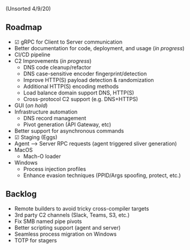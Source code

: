 (Unsorted 4/9/20)

## Roadmap

* ☑ gRPC for Client to Server communication
* Better documentation for code, deployment, and usage (_in progress_)
* CI/CD pipeline
* C2 Improvements (_in progress_)
  * DNS code cleanup/refactor
  * DNS case-sensitive encoder fingerprint/detection
  * Improve HTTP(S) payload detection & randomization
  * Additional HTTP(S) encoding methods
  * Load balance domain support DNS, HTTP(S)
  * Cross-protocol C2 support (e.g. DNS+HTTPS)
* GUI (_on hold_)
* Infrastructure automation
  * DNS record management 
  * Pivot generation (API Gateway, etc)
* Better support for asynchronous commands
* ☑ Staging (Eggs)
* Agent --> Server RPC requests (agent triggered sliver generation)
* MacOS
  * Mach-O loader
* Windows
  * Process injection profiles
  * Enhance evasion techniques (PPID/Args spoofing, protect, etc.)

## Backlog

* Remote builders to avoid tricky cross-compiler targets 
* 3rd party C2 channels (Slack, Teams, S3, etc.)
* Fix SMB named pipe pivots
* Better scripting support (agent and server)
* Seamless process migration on Windows
* TOTP for stagers